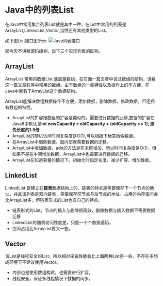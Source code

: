 # Java中的列表List

在Java中常用集合列表List就是其中一种，在List中常用的列表是ArrayList,LinkedList,Vector,当然还有其他类型的List。

如下图List接口图所示:
![Java列表接口](http://jikelearn.cn/2019-11-04-23-24-21.png)

那今天不讲解源码级别，说下三个实现列表的区别。

## ArrayList

ArrayList 常用的数组List,底层是数组，在前面一篇文章中说过数组的结构，请看这一篇文章[程序中常用的数组](https://github.com/menhuan/notes/blob/master/%E5%AD%A6%E4%B9%A0%E5%86%85%E5%AE%B9/%E6%AF%8F%E6%97%A5%E4%B8%80%E8%8A%82/%E7%AE%97%E6%B3%95%E5%AD%A6%E4%B9%A0/%E6%AF%8F%E6%97%A5%E4%B8%80%E8%8A%82%EF%BC%9A%E7%A8%8B%E5%BA%8F%E4%B8%AD%E5%B8%B8%E7%94%A8%E7%9A%84%E6%95%B0%E7%BB%84.md)。由于数组的一些特性以及操作上的不方便，在Java中就有了ArrayList这个数据结构。

ArrayList能解决数组数据操作不方便，添加数据，删除数据，修改数据。但还拥有数组的特性。

- ArrayList的扩容跟数组的扩容是类似的，需要进行数据的迁移,数据的扩容在Java8中默认是**int newCapacity = oldCapacity + (oldCapacity >> 1); 原先长度的1.5倍**
- ArrayList的随机访问时间复杂度是O(1),可以根据下标来检索数据。
- 在ArrayList中删除数据，就内部就需要数据的迁移。
- ArrayList中增加数据，add的方法是在末尾增加，所以时间复杂度是O(1)，但如果不是在中间增加数据，ArrayList中也需要进行数据的迁移。
- ArrayList在知道容量的情况下，初始化时指定长度，减少扩容，增加性能。
  
## LinkedList

LinkedList 是建立在**链表**数据结构上的，链表的特点是需要保存下一个节点的地址，并且该列表是双向链表，需要保存前节点与后节点的地址。占用的内存空间会比ArrayList多，但链表形式的List也有自己的特点。

- 链表形式的List，节点的插入与删除很高效，删除数据与插入数据不需要数据迁移
- LinkedList的随机访问性能差，只能一个个数据遍历。
- 空间占用比ArrayList要大一些。

## Vector

该List是线程安全的List，所以相对来说性能会比上面两种List差一些，不存在多想成环境下不建议使用Vector。

- 内部也是使用数组构建，也需要进行扩容。
- 线程安全，保证多线程情况下数据的同步。

